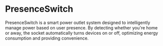 # PresenceSwitch
PresenceSwitch is a smart power outlet system designed to intelligently manage power based on user presence. By detecting whether you're home or away, the socket automatically turns devices on or off, optimizing energy consumption and providing convenience.
